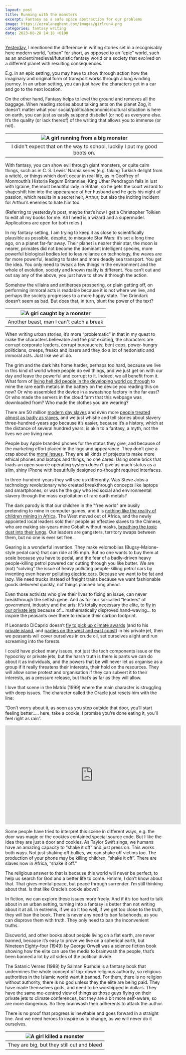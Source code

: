 ```yaml
---
layout: post
title: Running with the monsters
excerpt: Fantasy as a safe space abstraction for our problems
image: https://ezralaneghent.com/images/girlrun4.png
categories: fantasy writing
date: 2023-08-28 14:18 +0100
---
```

[Yesterday](https://ezralaneghent.com/writing/update/2023/08/28/welcome-back-eyeballs.html), I mentioned the difference in writing stories set in a recognisably here modern world, “urban” for short, as opposed to an “epic” world, such as an ancient/medieval/futuristic fantasy world or a society that evolved on a different planet with resulting consequences.

E.g. in an epic setting, you may have to show through action how the imaginary and original form of transport works through a long winding journey. In an urban setting, you can just have the characters get in a car and go to the next location.

On the other hand, Fantasy helps to level the ground and removes all the baggage. When reading stories about talking ants on the planet Zog, it doesn’t matter what your social/political/economic/cultural situation is here on earth, you can just as easily suspend disbelief (or not) as everyone else. It’s the quality (or lack thereof) of the writing that allows you to immerse (or not).

| ![A girl running from a big monster]({{site.url}}/images/girlrun1.png) |
|:--:|
| I didn't expect that on the way to school, luckily I put my good boots on. |

With fantasy, you can show evil through giant monsters, or quite calm things, such as in C. S. Lewis’ Narnia series (e.g. taking Turkish delight from a witch), or things which don’t occur in real life, as in Geoffrey of Monmouth’s Historia Regum Britanniae, King Uther Pendragon falls in lust with Igraine, the most beautiful lady in Britain, so he gets the court wizard to shapeshift him into the appearance of her husband and he gets his night of passion, which results in a secret heir, Arthur, but also the inciting incident for Arthur’s enemies to hate him too.

(Referring to yesterday’s post, maybe that’s how I get a Christopher Tolkien to edit all my books for me. All I need is a wizard and a supermodel. Applications are open for both roles.)

In my fantasy setting, I am trying to keep it as close to scientifically plausible as possible, despite, to misquote Star Wars: it’s set a long time ago, on a planet far-far away. Their planet is nearer their star, the moon is nearer, primates did not become the dominant intelligent species, more powerful biological bodies led to less reliance on technology, the waves are far more powerful, leading to faster and more deadly sea transport. You get the idea. You only need to tweak a few things in the environment and the whole of evolution, society and known reality is different. You can’t out and out say any of the above, you just have to show it through the action.

Somehow the villains and antiheroes prospering, or plain getting off, on performing immoral acts is readable because it is not where we live, and perhaps the society progresses to a more happy state. The Grimdark doesn’t seem as bad. But does that, in turn, blunt the power of the text?

| ![A girl caught by a monster]({{site.url}}/images/girlrun2.png) |
|:--:|
| Another beast, man I can't catch a break |

When writing urban stories, it’s more “problematic” in that in my quest to make the characters believable and the plot exciting, the characters are corrupt corporate leaders, corrupt bureaucrats, bent cops, power-hungry politicians, creeps, freaks and losers and they do a lot of hedonistic and immoral acts. Just like we all do.

The grim and the dark hits home harder, perhaps too hard, because we live in this kind of world where people do evil things, and we just get on with our day and leave the powerful and corrupt to it. Indeed, we all benefit from it. What form of [living hell did people in the developing world go through](https://www.amnesty.org/en/latest/news/2016/01/child-labour-behind-smart-phone-and-electric-car-batteries/) to mine the rare earth metals in the battery on the device you reading this on now? Or who assembled the device in a sweatshop factory in the far east? Or who made the servers in the cloud farm that this webpage was downloaded from? Who made the clothes you are wearing?

There are 50 million [modern day slaves](https://www.ilo.org/global/about-the-ilo/newsroom/news/WCMS_855019/lang--en/index.htm) and even more [people treated almost as badly as slaves](https://www.npr.org/sections/goatsandsoda/2023/02/01/1152893248/red-cobalt-congo-drc-mining-siddharth-kara), and we just whistle and tell stories about slavery three-hundred-years ago because it’s easier, because it’s a history, which at the distance of several hundred years, is akin to a fantasy, a myth, not the lives we are living now.

People buy Apple branded phones for the status they give, and because of the marketing effort placed in the logo and appearance. They don’t give a crap about the [moral issues](https://www.wired.co.uk/article/lithium-batteries-environment-impact). They are all kinds of projects to make more ethical phones and laptops and things, no one cares. Using some brick that loads an open source operating system doesn’t give as much status as a slim, shiny iPhone with beautifully designed no-thought required interfaces.

In three-hundred-years they will see us differently. Was Steve Jobs a technology revolutionary who created breakthrough concepts like laptops and smartphones, or was he the guy who led social and environmental slavery through the mass exploitation of rare earth metals?

The dark parody is that our children in the "free world" are busily pretending to mine in computer games, and it is [nothing like the reality of children mining in Africa](https://www.washingtonpost.com/graphics/business/batteries/congo-cobalt-mining-for-lithium-ion-battery/). The West moved out of Africa, and the newly appointed local leaders sold their people as effective slaves to the Chinese, who are making six-years mine Cobalt without masks, [breathing the toxic dust into their lungs](https://www.theguardian.com/global-development/2018/oct/12/phone-misery-children-congo-cobalt-mines-drc). Our leaders are gangsters, territory swaps between them, but no one is ever set free.

Gearing is a wonderful invention. They make velomobiles (Bugsy-Malone-style pedal cars) that can ride at 95 mph. But no one wants to buy them at scale because you have to pedal, and the fear of a badly-driven heavy people-killing petrol powered car cutting through you like butter. We are (not) “solving” the issue of heavy polluting people-killing petrol cars by inventing even heaver [polluting electric cars](https://www.theguardian.com/environment/2021/jan/03/child-labour-toxic-leaks-the-price-we-could-pay-for-a-greener-future). Because we want to be fat and lazy. We need trucks instead of freight trains because we want fashionable goods delivered quickly, not things planned long ahead.

Even those activists who give their lives to fixing an issue, can never breakthrough the selfish gene. And as for our so-called “leaders” of government, industry and the arts: It’s totally necessary the elite, to [fly in our private jets](https://www.forbes.com/sites/oliverwilliams1/2021/11/05/118-private-jets-take-leaders-to-cop26-climate-summit-burning-over-1000-tons-of-co2/) because of… mathematically disproved hand-waving… to inspire the peasants over there to reduce their carbon footprint.

If Leonardo DiCaprio doesn’t [fly to pick up climate awards](https://www.independent.co.uk/news/people/leonardo-dicaprio-flies-8-000-miles-in-private-jet-to-accept-green-award-a7042326.html) (and to his [private island](https://www.caribjournal.com/2015/04/05/leonardo-dicaprio-is-developing-a-private-island-caribbean-resort/), and [parties on the west and east coast](https://pagesix.com/2021/12/02/leo-dicaprio-takes-jet-round-trip-to-nyc-to-party-in-miami/)) in his private jet, then we peasants will cover ourselves in crude oil, set ourselves alight and run screaming into the forests.

I could have picked many issues, not just the tech components issue or the hypocrisy or private jets, but the harsh truth is there is pants we can do about it as individuals, and the powers that be will never let us organise as a group if it really threatens their interests, their hold on the resources. They will allow some protest and organisation if they can subvert it to their interests, as a pressure release, but that’s as far as they will allow.

I love that scene in the Matrix (1999) where the main character is struggling with deep issues. The character called the Oracle just resets him with the line:

“Don’t worry about it, as soon as you step outside that door, you’ll start feeling better….. here, take a cookie, I promise you’re done eating it, you’ll feel right as rain”.

<iframe width="560" height="315" src="https://www.youtube.com/embed/nvaE_HCMimQ?si=Fn8-3PxjwD3i5GM-" title="YouTube video player" frameborder="0" allow="accelerometer; autoplay; clipboard-write; encrypted-media; gyroscope; picture-in-picture; web-share" allowfullscreen></iframe>

Some people have tried to interpret this scene in different ways, e.g. the door was magic or the cookies contained special source code. But I like the idea they are just a door and cookies. As Taylor Swift sings, we humans have an amazing capacity to “shake it off” and just press on. This works both ways. Not just shaking off bullies, we can shake off victims too. The production of your phone may be killing children, “shake it off”. There are slaves now in Africa, “shake it off.”

The religious answer to that is because this world will never be perfect, to help us search for God and a better life to come. Hmmm, I don’t know about that. That gives mental peace, but peace through surrender. I’m still thinking about that. Is that like Oracle’s cookie above?

In fiction, we can explore these issues more freely. And if it’s too hard to talk about in an urban setting, turning into a fantasy is better than not writing about it at all. In extremis, if we do it too well, if we get too close to the truth, they will ban the book. There is never any need to ban falsehoods, as you can disprove them with truth. They only need to ban the inconvenient truths.

Discworld, and other books about people living on a flat earth, are never banned, because it’s easy to prove we live on a spherical earth, but Nineteen Eighty-four (1949) by George Orwell was a science fiction book showing how the elite can use the media to brainwash the people, that’s been banned a lot by all sides of the political divide.

The Satanic Verses (1988) by Salman Rushdie is a fantasy book that undermines the whole concept of top-down religious authority, so religious authorities in the Islamic world want it banned. For them, there is no religion without authority, there is no god unless they the elite are being paid. They have made themselves gods, and need to be worshipped in dollars. They have the same me-centred view of things as those guys flying on their private jets to climate conferences, but they are a bit more self-aware, so are more dangerous. So they brainwash their adherents to attack the author.

There is no proof that progress is inevitable and goes forward in a straight line. And we need heroes to inspire us to change, as we will never do it ourselves.

| ![A girl killed a monster]({{site.url}}/images/girlrun3.png) |
|:--:|
| They are big, but they still cut and bleed |